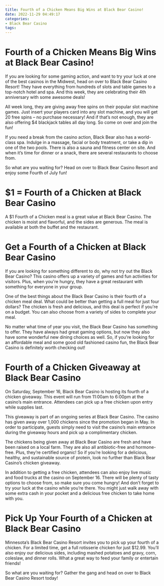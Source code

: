 ```yaml
---
title: Fourth of a Chicken Means Big Wins at Black Bear Casino!
date: 2022-11-29 04:49:17
categories:
- Black Bear Casino
tags:
---
```



#  Fourth of a Chicken Means Big Wins at Black Bear Casino!

If you are looking for some gaming action, and want to try your luck at one of the best casinos in the Midwest, head on over to Black Bear Casino Resort! They have everything from hundreds of slots and table games to a top-notch hotel and spa. And this week, they are celebrating their 4th anniversary with some awesome deals!

All week long, they are giving away free spins on their popular slot machine games. Just insert your players card into any slot machine, and you will get 20 free spins – no purchase necessary! And if that’s not enough, they are also offering $4 blackjack tables all day long. So come on over and join the fun!

If you need a break from the casino action, Black Bear also has a world-class spa. Indulge in a massage, facial or body treatment, or take a dip in one of the two pools. There is also a sauna and fitness center on site. And when it’s time for dinner or a snack, there are several restaurants to choose from.

So what are you waiting for? Head on over to Black Bear Casino Resort and enjoy some Fourth of July fun!

#  $1 = Fourth of a Chicken at Black Bear Casino

A $1 Fourth of a Chicken meal is a great value at Black Bear Casino. The chicken is moist and flavorful, and the sides are generous. The meal is available at both the buffet and the restaurant.

#  Get a Fourth of a Chicken at Black Bear Casino

If you are looking for something different to do, why not try out the Black Bear Casino? This casino offers up a variety of games and fun activities for visitors. Plus, when you're hungry, they have a great restaurant with something for everyone in your group.

One of the best things about the Black Bear Casino is their fourth of a chicken meal deal. What could be better than getting a full meal for just four dollars? The chicken is fresh and delicious, and this deal is perfect if you're on a budget. You can also choose from a variety of sides to complete your meal.

No matter what time of year you visit, the Black Bear Casino has something to offer. They have always had great gaming options, but now they also have some wonderful new dining choices as well. So, if you're looking for an affordable meal and some good old fashioned casino fun, the Black Bear Casino is definitely worth checking out!

#  Fourth of a Chicken Giveaway at Black Bear Casino

On Saturday, September 16, Black Bear Casino is hosting its fourth of a chicken giveaway. This event will run from 11:00am to 6:00pm at the casino’s main entrance. Attendees can pick up a free chicken upon entry while supplies last.

This giveaway is part of an ongoing series at Black Bear Casino. The casino has given away over 1,000 chickens since the promotion began in May. In order to participate, guests simply need to visit the casino’s main entrance during the giveaway hours and pick up a complimentary chicken.

The chickens being given away at Black Bear Casino are fresh and have been raised on a local farm. They are also all antibiotic-free and hormone-free. Plus, they’re certified organic! So if you’re looking for a delicious, healthy, and sustainable source of protein, look no further than Black Bear Casino’s chicken giveaway.

In addition to getting a free chicken, attendees can also enjoy live music and food trucks at the casino on September 16. There will be plenty of tasty options to choose from, so make sure you come hungry! And don’t forget to try your luck at the casino while you’re there. You might just walk away with some extra cash in your pocket and a delicious free chicken to take home with you.

#  Pick Up Your Fourth of a Chicken at Black Bear Casino

Minnesota’s Black Bear Casino Resort invites you to pick up your fourth of a chicken. For a limited time, get a full rotisserie chicken for just $12.99. You’ll also enjoy our delicious sides, including mashed potatoes and gravy, corn, coleslaw, and dinner rolls. What a great way to feed your family or entertain friends!

So what are you waiting for? Gather the gang and head on over to Black Bear Casino Resort today!